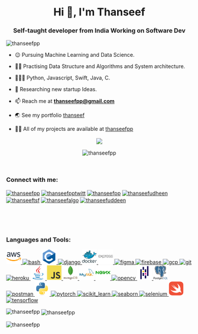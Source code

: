 <h1 align="center">Hi 👋, I'm Thanseef</h1>
<h3 align="center">Self-taught developer from India Working on Software Dev</h3>

<p align="left"> <img src="https://komarev.com/ghpvc/?username=thanseefpp&label=Profile%20views&color=0e75b6&style=flat" alt="thanseefpp" /> </p>

- 😉 Pursuing Machine Learning and Data Science.

- 👨‍💻 Practising Data Structure and Algorithms and System architecture.

- 👨🏻‍💻 Python, Javascript, Swift, Java, C.

- 📖 Researching new startup Ideas.

- 📫 Reach me at **thanseefpp@gmail.com**

- 🌏 See my portfolio [thanseef](https://thanseefpp.github.io/website)

- 👨‍💻 All of my projects are available at [thanseefpp](https://github.com/thanseefpp?tab=repositories)

<p align="center">
  <img align="center" src="https://github-readme-streak-stats.herokuapp.com?user=SamJakob&theme=dark&hide_border=true&stroke=00000000" />
</p>

<p align="center">
  <img align="center" src="https://github-readme-stats.vercel.app/api?username=thanseefpp&count_private=true&show_icons=true&theme=synthwave" alt="thanseefpp" />
 </p>

<br/>
<!-- <h3 align="left">Connect with me:</h3>
<p align="left">
<a href="https://twitter.com/thanseefpptwitt" target="_blank" rel="noreferrer"><img src="https://raw.githubusercontent.com/danielcranney/readme-generator/main/public/icons/socials/twitter.svg" height="32" width="32" /></a>
<a href="https://dev.to/thanseefpp" target="blank"><img align="center" src="https://img.icons8.com/windows/32/000000/dev.png" alt="thanseefpp" height="32" width="32" /></a>
<a href="https://linkedin.com/in/thanseefpp" target="blank"><img align="center" src="https://raw.githubusercontent.com/danielcranney/readme-generator/main/public/icons/socials/linkedin.svg" alt="thanseefpp" height="32" width="32" /></a>
<a href="https://www.github.com/thanseefpp" target="_blank" rel="noreferrer"><img src="https://raw.githubusercontent.com/danielcranney/readme-generator/main/public/icons/socials/github.svg" height="32" width="32" /></a>
<a href="https://instagram.com/thanseef_tsf" target="blank"><img align="center" src="https://img.icons8.com/fluency/48/000000/instagram-new.png" alt="thanseefpp" height="32" width="32" /></a> -->
  
  
<h3 align="left">Connect with me:</h3>
<p align="left">
<a href="https://dev.to/thanseefpp" target="blank"><img align="center" src="https://raw.githubusercontent.com/rahuldkjain/github-profile-readme-generator/master/src/images/icons/Social/devto.svg" alt="thanseefpp" height="30" width="40" /></a>
<a href="https://twitter.com/thanseefpptwitt" target="blank"><img align="center" src="https://raw.githubusercontent.com/rahuldkjain/github-profile-readme-generator/master/src/images/icons/Social/twitter.svg" alt="thanseefpptwitt" height="30" width="40" /></a>
<a href="https://linkedin.com/in/thanseefpp" target="blank"><img align="center" src="https://raw.githubusercontent.com/rahuldkjain/github-profile-readme-generator/master/src/images/icons/Social/linked-in-alt.svg" alt="thanseefpp" height="30" width="40" /></a>
<a href="https://kaggle.com/thanseefudheen" target="blank"><img align="center" src="https://raw.githubusercontent.com/rahuldkjain/github-profile-readme-generator/master/src/images/icons/Social/kaggle.svg" alt="thanseefudheen" height="30" width="40" /></a>
<a href="https://instagram.com/thanseeftsf" target="blank"><img align="center" src="https://raw.githubusercontent.com/rahuldkjain/github-profile-readme-generator/master/src/images/icons/Social/instagram.svg" alt="thanseeftsf" height="30" width="40" /></a>
<a href="https://www.hackerrank.com/thanseefalgo" target="blank"><img align="center" src="https://raw.githubusercontent.com/rahuldkjain/github-profile-readme-generator/master/src/images/icons/Social/hackerrank.svg" alt="thanseefalgo" height="30" width="40" /></a>
<a href="https://www.leetcode.com/thanseefuddeen" target="blank"><img align="center" src="https://raw.githubusercontent.com/rahuldkjain/github-profile-readme-generator/master/src/images/icons/Social/leet-code.svg" alt="thanseefuddeen" height="30" width="40" /></a>
</p>

<br/>
<br/>
<br/>
<h3 align="left">Languages and Tools:</h3>
<p align="left"> <a href="https://aws.amazon.com" target="_blank" rel="noreferrer"> <img src="https://raw.githubusercontent.com/devicons/devicon/master/icons/amazonwebservices/amazonwebservices-original-wordmark.svg" alt="aws" width="40" height="40"/> </a> <a href="https://www.gnu.org/software/bash/" target="_blank" rel="noreferrer"> <img src="https://www.vectorlogo.zone/logos/gnu_bash/gnu_bash-icon.svg" alt="bash" width="40" height="40"/> </a> <a href="https://www.cprogramming.com/" target="_blank" rel="noreferrer"> <img src="https://raw.githubusercontent.com/devicons/devicon/master/icons/c/c-original.svg" alt="c" width="40" height="40"/> </a> <a href="https://www.djangoproject.com/" target="_blank" rel="noreferrer"> <img src="https://cdn.worldvectorlogo.com/logos/django.svg" alt="django" width="40" height="40"/> </a> <a href="https://www.docker.com/" target="_blank" rel="noreferrer"> <img src="https://raw.githubusercontent.com/devicons/devicon/master/icons/docker/docker-original-wordmark.svg" alt="docker" width="40" height="40"/> </a> <a href="https://expressjs.com" target="_blank" rel="noreferrer"> <img src="https://raw.githubusercontent.com/devicons/devicon/master/icons/express/express-original-wordmark.svg" alt="express" width="40" height="40"/> </a> <a href="https://www.figma.com/" target="_blank" rel="noreferrer"> <img src="https://www.vectorlogo.zone/logos/figma/figma-icon.svg" alt="figma" width="40" height="40"/> </a> <a href="https://firebase.google.com/" target="_blank" rel="noreferrer"> <img src="https://www.vectorlogo.zone/logos/firebase/firebase-icon.svg" alt="firebase" width="40" height="40"/> </a> <a href="https://cloud.google.com" target="_blank" rel="noreferrer"> <img src="https://www.vectorlogo.zone/logos/google_cloud/google_cloud-icon.svg" alt="gcp" width="40" height="40"/> </a> <a href="https://git-scm.com/" target="_blank" rel="noreferrer"> <img src="https://www.vectorlogo.zone/logos/git-scm/git-scm-icon.svg" alt="git" width="40" height="40"/> </a> <a href="https://heroku.com" target="_blank" rel="noreferrer"> <img src="https://www.vectorlogo.zone/logos/heroku/heroku-icon.svg" alt="heroku" width="40" height="40"/> </a> <a href="https://www.java.com" target="_blank" rel="noreferrer"> <img src="https://raw.githubusercontent.com/devicons/devicon/master/icons/java/java-original.svg" alt="java" width="40" height="40"/> </a> <a href="https://developer.mozilla.org/en-US/docs/Web/JavaScript" target="_blank" rel="noreferrer"> <img src="https://raw.githubusercontent.com/devicons/devicon/master/icons/javascript/javascript-original.svg" alt="javascript" width="40" height="40"/> </a> <a href="https://www.mongodb.com/" target="_blank" rel="noreferrer"> <img src="https://raw.githubusercontent.com/devicons/devicon/master/icons/mongodb/mongodb-original-wordmark.svg" alt="mongodb" width="40" height="40"/> </a> <a href="https://www.mysql.com/" target="_blank" rel="noreferrer"> <img src="https://raw.githubusercontent.com/devicons/devicon/master/icons/mysql/mysql-original-wordmark.svg" alt="mysql" width="40" height="40"/> </a> <a href="https://www.nginx.com" target="_blank" rel="noreferrer"> <img src="https://raw.githubusercontent.com/devicons/devicon/master/icons/nginx/nginx-original.svg" alt="nginx" width="40" height="40"/> </a> <a href="https://opencv.org/" target="_blank" rel="noreferrer"> <img src="https://www.vectorlogo.zone/logos/opencv/opencv-icon.svg" alt="opencv" width="40" height="40"/> </a> <a href="https://pandas.pydata.org/" target="_blank" rel="noreferrer"> <img src="https://raw.githubusercontent.com/devicons/devicon/2ae2a900d2f041da66e950e4d48052658d850630/icons/pandas/pandas-original.svg" alt="pandas" width="40" height="40"/> </a> <a href="https://www.postgresql.org" target="_blank" rel="noreferrer"> <img src="https://raw.githubusercontent.com/devicons/devicon/master/icons/postgresql/postgresql-original-wordmark.svg" alt="postgresql" width="40" height="40"/> </a> <a href="https://postman.com" target="_blank" rel="noreferrer"> <img src="https://www.vectorlogo.zone/logos/getpostman/getpostman-icon.svg" alt="postman" width="40" height="40"/> </a> <a href="https://www.python.org" target="_blank" rel="noreferrer"> <img src="https://raw.githubusercontent.com/devicons/devicon/master/icons/python/python-original.svg" alt="python" width="40" height="40"/> </a> <a href="https://pytorch.org/" target="_blank" rel="noreferrer"> <img src="https://www.vectorlogo.zone/logos/pytorch/pytorch-icon.svg" alt="pytorch" width="40" height="40"/> </a> <a href="https://scikit-learn.org/" target="_blank" rel="noreferrer"> <img src="https://upload.wikimedia.org/wikipedia/commons/0/05/Scikit_learn_logo_small.svg" alt="scikit_learn" width="40" height="40"/> </a> <a href="https://seaborn.pydata.org/" target="_blank" rel="noreferrer"> <img src="https://seaborn.pydata.org/_images/logo-mark-lightbg.svg" alt="seaborn" width="40" height="40"/> </a> <a href="https://www.selenium.dev" target="_blank" rel="noreferrer"> <img src="https://raw.githubusercontent.com/detain/svg-logos/780f25886640cef088af994181646db2f6b1a3f8/svg/selenium-logo.svg" alt="selenium" width="40" height="40"/> </a> <a href="https://developer.apple.com/swift/" target="_blank" rel="noreferrer"> <img src="https://raw.githubusercontent.com/devicons/devicon/master/icons/swift/swift-original.svg" alt="swift" width="40" height="40"/> </a> <a href="https://www.tensorflow.org" target="_blank" rel="noreferrer"> <img src="https://www.vectorlogo.zone/logos/tensorflow/tensorflow-icon.svg" alt="tensorflow" width="40" height="40"/> </a> </p>

<p><img align="left" src="https://github-readme-stats.vercel.app/api/top-langs?username=thanseefpp&show_icons=true&locale=en&layout=compact" alt="thanseefpp" /></p>

<p>&nbsp;<img align="center" src="https://github-readme-stats.vercel.app/api?username=thanseefpp&show_icons=true&locale=en" alt="thanseefpp" /></p>

<p><img align="center" src="https://github-readme-streak-stats.herokuapp.com/?user=thanseefpp&" alt="thanseefpp" /></p>
